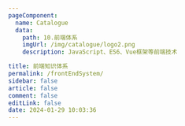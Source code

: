 ```yaml
---
pageComponent: 
  name: Catalogue
  data: 
    path: 10.前端体系
    imgUrl: /img/catalogue/logo2.png
    description: JavaScript、ES6、Vue框架等前端技术

title: 前端知识体系
permalink: /frontEndSystem/
sidebar: false
article: false
comment: false
editLink: false
date: 2024-01-29 10:03:36
---
```

